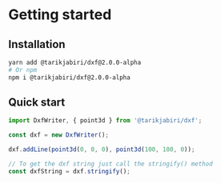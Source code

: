 # Getting started

## Installation

```bash
yarn add @tarikjabiri/dxf@2.0.0-alpha
# Or npm
npm i @tarikjabiri/dxf@2.0.0-alpha
```

## Quick start

```javascript
import DxfWriter, { point3d } from '@tarikjabiri/dxf';

const dxf = new DxfWriter();

dxf.addLine(point3d(0, 0, 0), point3d(100, 100, 0));

// To get the dxf string just call the stringify() method
const dxfString = dxf.stringify();
```
